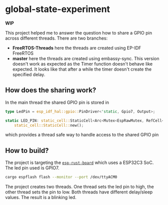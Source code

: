 # global-state-experiment

**WIP**

This project helped me to answer the question how to share a GPIO pin across different threads. There are two branches:
* **FreeRTOS-Threads** here the threads are created using EP-IDF FreeRTOS
* **master** here the threads are created using embassy-sync. This version doesn't work as expected as the Timer function doesn't behave like expected. It looks like that after a while the timer doesn't create the specified delay.

## How does the sharing work?
In the main thread the shared GPIO pin is stored in 
```rust
type LedPin = esp_idf_hal::gpio::PinDriver<'static, Gpio7, Output>;

static LED_PIN: static_cell::StaticCell<Arc<Mutex<EspRawMutex, RefCell<LedPin>>>> = 
    static_cell::StaticCell::new();
```
which provides a thread safe way to handle access to the shared GPIO pin

## How to build?
The project is targeting the [`esp-rust-board`](https://github.com/esp-rs/esp-rust-board) which uses a ESP32C3 SoC. The led pin used is GPIO7.

```sh
cargo espflash flash --monitor --port /dev/ttyACM0  
```

The project creates two threads. One thread sets the led pin to high, the other thread sets the pin to low. Both threads have different delay/sleep values. The result is a blinking led.
